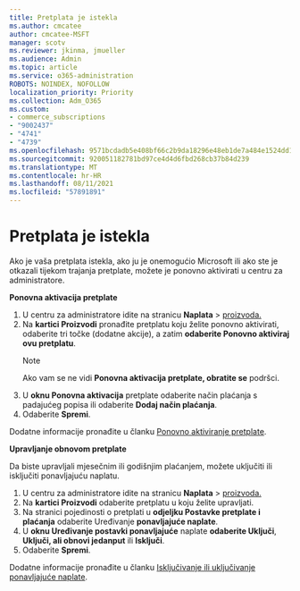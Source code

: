 ```yaml
---
title: Pretplata je istekla
ms.author: cmcatee
author: cmcatee-MSFT
manager: scotv
ms.reviewer: jkinma, jmueller
ms.audience: Admin
ms.topic: article
ms.service: o365-administration
ROBOTS: NOINDEX, NOFOLLOW
localization_priority: Priority
ms.collection: Adm_O365
ms.custom:
- commerce_subscriptions
- "9002437"
- "4741"
- "4739"
ms.openlocfilehash: 9571bcdadb5e408bf66c2b9da18296e48eb1de7a484e1524dd1751008eb5fe5a
ms.sourcegitcommit: 920051182781bd97ce4d4d6fbd268cb37b84d239
ms.translationtype: MT
ms.contentlocale: hr-HR
ms.lasthandoff: 08/11/2021
ms.locfileid: "57891891"
---
```

# <a name="subscription-expired"></a>Pretplata je istekla

Ako je vaša pretplata istekla, ako ju je onemogućio Microsoft ili ako ste je otkazali tijekom trajanja pretplate, možete je ponovno aktivirati u centru za administratore.

**Ponovna aktivacija pretplate**

1. U centru za administratore idite na stranicu **Naplata**  >  [proizvoda.](https://go.microsoft.com/fwlink/p/?linkid=842054)
2. Na **kartici Proizvodi** pronađite pretplatu koju želite ponovno aktivirati, odaberite tri točke (dodatne akcije), a zatim **odaberite Ponovno aktiviraj ovu pretplatu**.
    > [!NOTE]
    > Ako vam se ne vidi **Ponovna aktivacija pretplate, obratite se** podršci.
3. U **oknu Ponovna aktivacija** pretplate odaberite način plaćanja s padajućeg popisa ili odaberite **Dodaj način plaćanja**.
4. Odaberite **Spremi**.

Dodatne informacije pronađite u članku [Ponovno aktiviranje pretplate](https://docs.microsoft.com/microsoft-365/commerce/subscriptions/reactivate-your-subscription).

**Upravljanje obnovom pretplate**

Da biste upravljali mjesečnim ili godišnjim plaćanjem, možete uključiti ili isključiti ponavljajuću naplatu.

1. U centru za administratore idite na stranicu **Naplata**  >  [proizvoda.](https://go.microsoft.com/fwlink/p/?linkid=842054)
2. Na **kartici Proizvodi** odaberite pretplatu u koju želite upravljati.
3. Na stranici pojedinosti o pretplati u **odjeljku Postavke pretplate i plaćanja** odaberite Uređivanje **ponavljajuće naplate**.
4. U **oknu Uređivanje postavki ponavljajuće** naplate **odaberite Uključi**, **Uključi, ali obnovi jedanput** ili **Isključi**.
5. Odaberite **Spremi**.

Dodatne informacije pronađite u članku [Isključivanje ili uključivanje ponavljajuće naplate](https://docs.microsoft.com/microsoft-365/commerce/subscriptions/renew-your-subscription#turn-recurring-billing-off-or-on).